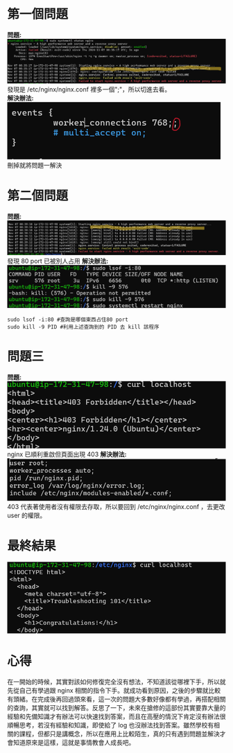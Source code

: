 # 第一個問題

**問題:**  
![圖一](./assets/1.png "問題一")
發現是 /etc/nginx/nginx.conf 裡多一個";"，所以切進去看。  
**解決辦法:**  
![圖二](./assets/2.png "解決辦法一")  
刪掉就將問題一解決

# 第二個問題

**問題:**  
![圖三](./assets/3.png "問題二")  
發現 80 port 已被別人占用
**解決辦法:**  
![圖四](./assets/4.png "解決辦法二")

```
sudo lsof -i:80 #查詢是哪個東西占住80 port
sudo kill -9 PID #利用上述查詢到的 PID 去 kill 該程序
```

# 問題三

**問題:**  
![圖五](./assets/5.png "問題三")
nginx 已順利重啟但頁面出現 403
**解決辦法:**
![圖六](./assets/6.png "解決辦法三")
403 代表著使用者沒有權限去存取，所以要回到 /etc/nginx/nginx.conf ，去更改 user 的權限。

# 最終結果

![圖七](./assets/7.png "完成")

# 心得

在一開始的時候，其實對該如何修復完全沒有想法，不知道該從哪裡下手，所以就先從自己有學過跟 nginx 相關的指令下手。就成功看到原因，之後的步驟就比較有頭緒。在完成後再回過頭來看，這一次的問題大多數好像都有學過，再搭配相關的查詢，其實就可以找到解答。反思了一下，未來在搶修的這部份其實要靠大量的經驗和先備知識才有辦法可以快速找到答案，而且在高壓的情況下肯定沒有辦法很順暢思考，若沒有經驗和知識，即使給了 log 也沒辦法找到答案。雖然學校有相關的課程，但都只是講概念，所以在應用上比較陌生，真的只有遇到問題並解決才會知道原來是這樣，這就是事情教會人成長吧。
